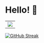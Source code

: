 # Hello! 👋

<table>
  <tr>
    <td align="center" style="padding=0;width=50%;">
      <img align="center" style="padding=0;" src="https://grs.quantumly.dev/api/top-langs/?username=ezzenix&layout=compact&show_icons=true&hide_border=true&count_private=true&bg_color=00000000&text_color=999&title_color=0394fc" />
    </td>
  </tr>
</table>

[![GitHub Streak](https://streak-stats.demolab.com?user=ezzenix&theme=transparent&date_format=j%20M%5B%20Y%5D)](https://git.io/streak-stats)
